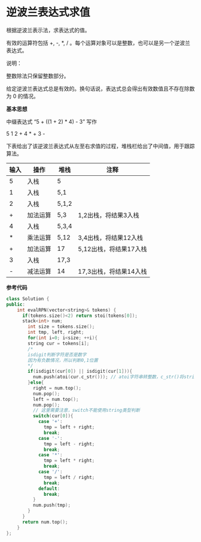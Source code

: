 # 逆波兰表达式求值

根据逆波兰表示法，求表达式的值。

有效的运算符包括 +, -, *, / 。每个运算对象可以是整数，也可以是另一个逆波兰表达式。

说明：

整数除法只保留整数部分。

给定逆波兰表达式总是有效的。换句话说，表达式总会得出有效数值且不存在除数为 0 的情况。

**基本思想**

中缀表达式 “5 + ((1 + 2) * 4) - 3” 写作

5 1 2 + 4 * + 3 -

下表给出了该逆波兰表达式从左至右求值的过程，堆栈栏给出了中间值，用于跟踪算法。

|输入|操作|堆栈|注释|
|---|---|---|---|
|5|入栈|5||
|1|入栈|5,1||
|2|入栈|5,1,2||
|+|加法运算|5,3|1,2出栈，将结果3入栈|
|4|入栈|5,3,4||
|*|乘法运算|5,12|3,4出栈，将结果12入栈|
|+|加法运算|17|5,12出栈，将结果17入栈|
|3|入栈|17,3||
|-|减法运算|14|17,3出栈，将结果14入栈|

**参考代码**
```c++
class Solution {
public:
    int evalRPN(vector<string>& tokens) {
      if(tokens.size()<2) return stoi(tokens[0]);
      stack<int> num;
	    int size = tokens.size();
	    int tmp, left, right;
	    for(int i=0; i<size; ++i){
        string cur = tokens[i];
        /* 
        isdigit判断字符是否是数字
        因为有负数情况，所以判断0,1位置
        */
        if(isdigit(cur[0]) || isdigit(cur[1])){
          num.push(atoi(cur.c_str())); // atoi字符串转整数，c_str()将string转换成const char*
        }else{
          right = num.top();
		  num.pop();
		  left = num.top();
		  num.pop();
          // 这里需要注意，switch不能使用string类型判断
          switch(cur[0]){
            case '+':
              tmp = left + right;
              break;
            case '-':
              tmp = left - right;
              break;
            case '*':
              tmp = left * right;
              break;
            case '/':
              tmp = left / right;
              break;
            default:
              break;
          }
          num.push(tmp);
        }
      }
      return num.top();
    }
};
```

